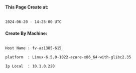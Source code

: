 
   
#### This Page Create at:

```bash

2024-06-20 - 14:25:00 UTC

```

#### Create By Machine:

```bash

Host Name : fv-az1385-615

platform  : Linux-6.5.0-1022-azure-x86_64-with-glibc2.35

Ip Local  : 10.1.0.220

```

